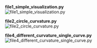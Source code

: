 **file1_simple_visualization.py** <br>
![file1_simple_visualization.py](https://raw.githubusercontent.com/saarthdeshpande/FSF-mathematics-python-code-archive/master/FSF-2020/calculus-of-several-variables/geometry-of-planes-and-curves/arc-length-and-curvature/file1_simple_visualization.gif)

**file2_circle_curvature.py** <br>
![file2_circle_curvature.py](https://raw.githubusercontent.com/saarthdeshpande/FSF-mathematics-python-code-archive/master/FSF-2020/calculus-of-several-variables/geometry-of-planes-and-curves/arc-length-and-curvature/file2_circle_curvature.gif)

**file4_different_curvature_single_curve.py** <br>
![file4_different_curvature_single_curve.py](https://raw.githubusercontent.com/saarthdeshpande/FSF-mathematics-python-code-archive/master/FSF-2020/calculus-of-several-variables/geometry-of-planes-and-curves/arc-length-and-curvature/file4_different_curvature_single_curve.gif)
